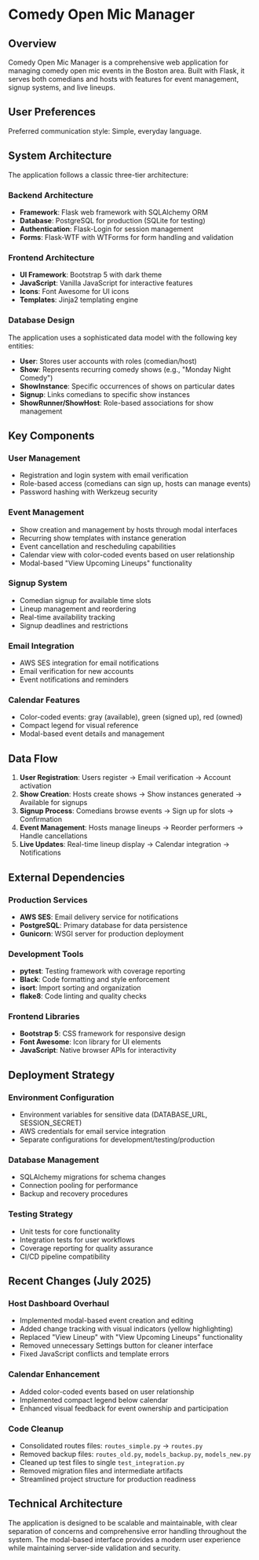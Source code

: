 # Comedy Open Mic Manager

## Overview

Comedy Open Mic Manager is a comprehensive web application for managing comedy open mic events in the Boston area. Built with Flask, it serves both comedians and hosts with features for event management, signup systems, and live lineups.

## User Preferences

Preferred communication style: Simple, everyday language.

## System Architecture

The application follows a classic three-tier architecture:

### Backend Architecture
- **Framework**: Flask web framework with SQLAlchemy ORM
- **Database**: PostgreSQL for production (SQLite for testing)
- **Authentication**: Flask-Login for session management
- **Forms**: Flask-WTF with WTForms for form handling and validation

### Frontend Architecture
- **UI Framework**: Bootstrap 5 with dark theme
- **JavaScript**: Vanilla JavaScript for interactive features
- **Icons**: Font Awesome for UI icons
- **Templates**: Jinja2 templating engine

### Database Design
The application uses a sophisticated data model with the following key entities:

- **User**: Stores user accounts with roles (comedian/host)
- **Show**: Represents recurring comedy shows (e.g., "Monday Night Comedy")
- **ShowInstance**: Specific occurrences of shows on particular dates
- **Signup**: Links comedians to specific show instances
- **ShowRunner/ShowHost**: Role-based associations for show management

## Key Components

### User Management
- Registration and login system with email verification
- Role-based access (comedians can sign up, hosts can manage events)
- Password hashing with Werkzeug security

### Event Management
- Show creation and management by hosts through modal interfaces
- Recurring show templates with instance generation
- Event cancellation and rescheduling capabilities
- Calendar view with color-coded events based on user relationship
- Modal-based "View Upcoming Lineups" functionality

### Signup System
- Comedian signup for available time slots
- Lineup management and reordering
- Real-time availability tracking
- Signup deadlines and restrictions

### Email Integration
- AWS SES integration for email notifications
- Email verification for new accounts
- Event notifications and reminders

### Calendar Features
- Color-coded events: gray (available), green (signed up), red (owned)
- Compact legend for visual reference
- Modal-based event details and management

## Data Flow

1. **User Registration**: Users register → Email verification → Account activation
2. **Show Creation**: Hosts create shows → Show instances generated → Available for signups
3. **Signup Process**: Comedians browse events → Sign up for slots → Confirmation
4. **Event Management**: Hosts manage lineups → Reorder performers → Handle cancellations
5. **Live Updates**: Real-time lineup display → Calendar integration → Notifications

## External Dependencies

### Production Services
- **AWS SES**: Email delivery service for notifications
- **PostgreSQL**: Primary database for data persistence
- **Gunicorn**: WSGI server for production deployment

### Development Tools
- **pytest**: Testing framework with coverage reporting
- **Black**: Code formatting and style enforcement
- **isort**: Import sorting and organization
- **flake8**: Code linting and quality checks

### Frontend Libraries
- **Bootstrap 5**: CSS framework for responsive design
- **Font Awesome**: Icon library for UI elements
- **JavaScript**: Native browser APIs for interactivity

## Deployment Strategy

### Environment Configuration
- Environment variables for sensitive data (DATABASE_URL, SESSION_SECRET)
- AWS credentials for email service integration
- Separate configurations for development/testing/production

### Database Management
- SQLAlchemy migrations for schema changes
- Connection pooling for performance
- Backup and recovery procedures

### Testing Strategy
- Unit tests for core functionality
- Integration tests for user workflows
- Coverage reporting for quality assurance
- CI/CD pipeline compatibility

## Recent Changes (July 2025)

### Host Dashboard Overhaul
- Implemented modal-based event creation and editing
- Added change tracking with visual indicators (yellow highlighting)
- Replaced "View Lineup" with "View Upcoming Lineups" functionality
- Removed unnecessary Settings button for cleaner interface
- Fixed JavaScript conflicts and template errors

### Calendar Enhancement
- Added color-coded events based on user relationship
- Implemented compact legend below calendar
- Enhanced visual feedback for event ownership and participation

### Code Cleanup
- Consolidated routes files: `routes_simple.py` → `routes.py`
- Removed backup files: `routes_old.py`, `models_backup.py`, `models_new.py`
- Cleaned up test files to single `test_integration.py`
- Removed migration files and intermediate artifacts
- Streamlined project structure for production readiness

## Technical Architecture

The application is designed to be scalable and maintainable, with clear separation of concerns and comprehensive error handling throughout the system. The modal-based interface provides a modern user experience while maintaining server-side validation and security.